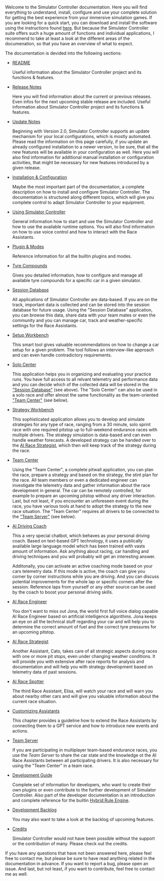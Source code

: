 Welcome to the Simulator Controller documentation. Here you will find everything to understand, install, configure and use your complete solution for getting the best experience from your immersive simulation games. If you are looking for a quick start, you can download and install the software using the instructions found [here](https://github.com/SeriousOldMan/Simulator-Controller#download-and-installation). But because the Simulator Controller suite offers such a huge amount of functions and individual applications, I recommend to take at least a *look* at the different areas of the documenation, so that you have an overview of what to expect.

The documentation is devided into the following sections:

  - [README](https://github.com/SeriousOldMan/Simulator-Controller/blob/main/README.md)
  
    Useful information about the Simulator Controller project and its functions & features. 

  - [Release Notes](https://github.com/SeriousOldMan/Simulator-Controller/wiki/Release-Notes)

    Here you will find information about the current or previous releases. Even infos for the next upcoming stable release are included. 
    Useful information about Simulator Controller project and its functions & features. 

  - [Update Notes](https://github.com/SeriousOldMan/Simulator-Controller/wiki/Update-Notes)

    Beginning with Version 2.0, Simulator Controller supports an update mechanism for your local configurations, which is mostly automated. Please read the information on this page carefully, if you update an already configured installation to a newer version, to be sure, that all the new features will be available in your configuration as well. Here you will also find information for additional manual installation or configuration activities, that might be necessary for new features introduced by a given release.
	
  - [Installation & Configuration](https://github.com/SeriousOldMan/Simulator-Controller/wiki/Installation-&-Configuration)

    Maybe the most important part of the documentation, a complete description on how to install and configure Simulator Controller. The documentation is structured along different topics, which will give you complete control to adapt Simulator Controller to your equipment.
	
  - [Using Simulator Controller](https://github.com/SeriousOldMan/Simulator-Controller/wiki/Using-Simulator-Controller)

    General information how to start and use the Simulator Controller and how to use the available runtime options.	You will also find information on how to use voice control and how to interact with the Race Assistants.
	
  - [Plugin & Modes](https://github.com/SeriousOldMan/Simulator-Controller/wiki/Plugins-&-Modes)

    Reference information for all the builtin plugins and modes.
	
  - [Tyre Compounds](https://github.com/SeriousOldMan/Simulator-Controller/wiki/Tyre-Compounds)

    Gives you detailed information, how to configure and manage all available tyre compounds for a specific car in a given simulator.

  - [Session Database](https://github.com/SeriousOldMan/Simulator-Controller/wiki/Session-Database)
  
    All applications of Simulator Controller are data-based. If you are on the track, important data is collected and can be stored into the session database for future usage. Using the "Session Database" application, you can browse this data, share data with your team mates or even the community and you can manage car, track and weather-specific settings for the Race Assistants.
	
  - [Setup Workbench](https://github.com/SeriousOldMan/Simulator-Controller/wiki/Setup-Workbench)

    This smart tool gives valuable recommendations on how to change a car setup for a given problem. The tool follows an interview-like approach and can even handle contradictory requirements.

  - [Solo Center](https://github.com/SeriousOldMan/Simulator-Controller/wiki/Solo-Center)
  
    This application helps you in organizing and evaluating your practice runs. You have full access to all relvant telemetry and performance data and you can decide which of the collected data will be stored in the ["Session Database"](https://github.com/SeriousOldMan/Simulator-Controller/wiki/Session-Database) (see above). The "Solo Center" can also be used in a solo race and offer almost the same functionality as the team-oriented ["Team Center"](https://github.com/SeriousOldMan/Simulator-Controller/wiki/Team-Center) (see below).
	
  - [Strategy Workbench](https://github.com/SeriousOldMan/Simulator-Controller/wiki/Strategy-Workbench)

    This sophisticated application allows you to develop and simulate strategies for any type of race, ranging from a 30 minute, solo sprint race with one required pitstop up to full-weekend endurance races with multiple drivers. The strategy simulation is data-based and can even handle weather forecasts. A developed strategy can be handed over to the [AI Race Strategist](https://github.com/SeriousOldMan/Simulator-Controller/wiki/AI-Race-Strategist), which then will keep track of the strategy during the race.
	
  - [Team Center](https://github.com/SeriousOldMan/Simulator-Controller/wiki/Team-Center)
  
    Using the "Team Center", a complete pitwall application, you can plan the race, prepare a strategy and based on the strategy, the stint plan for the race. All team members or even a dedicated engineer can investigate the telemetry data and gather information about the race development in general. The car can be remotely controlled, for example to prepare an upcoming pitstop without any driver interaction. Last, but not least, if you encounter an unforeseen event during the race, you have various tools at hand to adopt the strategy to the new race situation. The "Team Center" requires all drivers to be connected to the ["Team Server"](https://github.com/SeriousOldMan/Simulator-Controller/wiki/Team-Server) (see below).
  
  - [AI Driving Coach](https://github.com/SeriousOldMan/Simulator-Controller/wiki/AI-Driving-Coach)

    This a very special chatbot, which behaves as your personal driving coach. Based on text-based GPT technology, it uses a publically available large language model which has been trained with vasts amount of information. Ask anything about racing, car handling and driving techniques and you will probably will get an interesting answer.
	
	Additonally, you can activate an active coaching mode based on your cars telemetry data. If this mode is active, the coach can give you corner by corner instructions while you are driving. And you can discuss potential improvements for the whole lap or specific corners after the session. Reference laps from yourself or any other source can be used by the coach to boost your personal driving skills.
	
  - [AI Race Engineer](https://github.com/SeriousOldMan/Simulator-Controller/wiki/AI-Race-Engineer)

    You don't want to miss out Jona, the world first full voice dialog capable AI Race Engineer based on artificial intelligence algorithms. Jona keeps an eye on all the technical stuff regarding your car and will help you to determine the correct amount of fuel and the correct tyre pressures for an upcoming pitstop.
	
  - [AI Race Strategist](https://github.com/SeriousOldMan/Simulator-Controller/wiki/AI-Race-Strategist)

    Another Assistant, Cato, takes care of all strategic aspects during races with one or more pit stops, even under changing weather conditions. It will provide you with extensive after race reports for analysis and documentation and will help you with strategy development based on telemetry data of past sessions.
	
  - [AI Race Spotter](https://github.com/SeriousOldMan/Simulator-Controller/wiki/AI-Race-Spotter)

    The third Race Assistant, Elisa, will watch your race and will warn you about nearby other cars and will give you valuable information about the current race situation.
	
  - [Customizing Assistants](https://github.com/SeriousOldMan/Simulator-Controller/wiki/Customizing-Assistants)

    This chapter provides a guideline how to extend the Race Assistants by connecting them to a GPT service and how to introduce new events and actions.
	
  - [Team Server](https://github.com/SeriousOldMan/Simulator-Controller/wiki/Team-Server)

    If you are participating in multiplayer team-based endurance races, you use the *Team Server* to share the car state and the knowledge ot the AI Race Assistants between all participating drivers. It is also necessary for using the "Team Center" in a team race.
	
  - [Development Guide](https://github.com/SeriousOldMan/Simulator-Controller/wiki/Development-Overview-&-Concepts)

    Complete set of information for developers, who want to create their own plugins or even contribute to the further development of Simulator Controller. Also part of the developer documentation is an introduction and complete reference for the builtin [Hybrid Rule Engine](https://github.com/SeriousOldMan/Simulator-Controller/wiki/Rule-Engine).
	
  - [Development Backlog](https://github.com/SeriousOldMan/Simulator-Controller/wiki/Backlog)

    You may also want to take a look at the backlog of upcoming features.
	
  - [Credits](https://github.com/SeriousOldMan/Simulator-Controller/wiki/Credits)

    Simulator Controller would not have been possible without the support or the contribution of many. Please check out the credits.
  
If you have any questions that have not been answered here, please feel free to contact me, but please be sure to have read anything related in the documentation in advance. If you want to report a bug, please open an issue. And last, but not least, if you want to contribute, feel free to contact me as well.